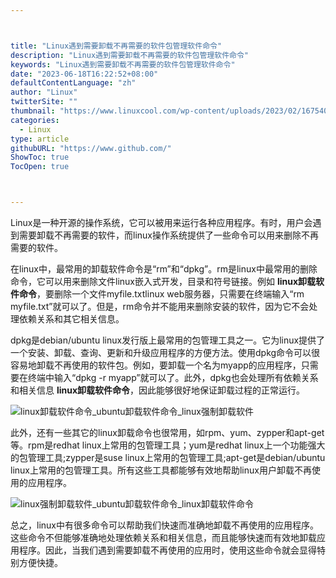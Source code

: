 ```yaml
---



title: "Linux遇到需要卸载不再需要的软件包管理软件命令"
description: "Linux遇到需要卸载不再需要的软件包管理软件命令"
keywords: "Linux遇到需要卸载不再需要的软件包管理软件命令"
date: "2023-06-18T16:22:52+08:00"
defaultContentLanguage: "zh"
author: "Linux"
twitterSite: ""
thumbnail: "https://www.linuxcool.com/wp-content/uploads/2023/02/1675405844598_1.jpg"
categories:
  - Linux
type: article
githubURL: "https://www.github.com/"
ShowToc: true
TocOpen: true



---
```


Linux是一种开源的操作系统，它可以被用来运行各种应用程序。有时，用户会遇到需要卸载不再需要的软件，而linux操作系统提供了一些命令可以用来删除不再需要的软件。

在linux中，最常用的卸载软件命令是“rm”和“dpkg”。rm是linux中最常用的删除命令，它可以用来删除文件linux嵌入式开发，目录和符号链接。例如 **linux卸载软件命令**，要删除一个文件myfile.txtlinux web服务器，只需要在终端输入“rm myfile.txt”就可以了。但是，rm命令并不能用来删除安装的软件，因为它不会处理依赖关系和其它相关信息。

dpkg是debian/ubuntu linux发行版上最常用的包管理工具之一。它为linux提供了一个安装、卸载、查询、更新和升级应用程序的方便方法。使用dpkg命令可以很容易地卸载不再使用的软件包。例如，要卸载一个名为myapp的应用程序，只需要在终端中输入“dpkg -r myapp”就可以了。此外，dpkg也会处理所有依赖关系和相关信息 **linux卸载软件命令**，因此能够很好地保证卸载过程的正常运行。

![linux卸载软件命令_ubuntu卸载软件命令_linux强制卸载软件](https://www.linuxcool.com/wp-content/uploads/2023/02/1675405844598_1.jpg)

此外，还有一些其它的linux卸载命令也很常用，如rpm、yum、zypper和apt-get等。rpm是redhat linux上常用的包管理工具；yum是redhat linux上一个功能强大的包管理工具;zypper是suse linux上常用的包管理工具;apt-get是debian/ubuntu linux上常用的包管理工具。所有这些工具都能够有效地帮助linux用户卸载不再使用的应用程序。

![linux强制卸载软件_ubuntu卸载软件命令_linux卸载软件命令](https://www.linuxcool.com/wp-content/uploads/2023/02/1675405844598_2.jpg)

总之，linux中有很多命令可以帮助我们快速而准确地卸载不再使用的应用程序。这些命令不但能够准确地处理依赖关系和相关信息，而且能够快速而有效地卸载应用程序。因此，当我们遇到需要卸载不再使用的应用时，使用这些命令就会显得特别方便快捷。